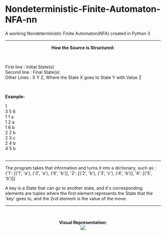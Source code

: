 # Nondeterministic-Finite-Automaton-NFA-nn
A working Nondeterministic Finite Automaton(NFA) created in Python 3
_________________

<p align="center">
<b> How the Source is Structured: </b>
</p>

<br>

First line : Initial State(s)
<br>
Second line : Final State(s)
<br>
Other Lines : X Y Z, Where the State X goes to State Y with Value Z<br>

<br>

<b>Example:</b> 
<br>

1 <br>
3 5 6 <br>
1 1 a <br>
1 2 a <br>
1 6 b <br>
2 2 b <br>
2 3 c <br>
2 4 b <br>
4 5 b <br>
<br>
________________


The program takes that information and turns it into a dictionary, such as : {'1': [('1', 'a'), ('2', 'a'), ('6', 'b')], '2': [('2', 'b'), ('3', 'c'), ('4', 'b')], '4': [('5', 'b')]}
<br>



A key is a State that can go to another state, and it's corresponding elements are tuples where the first element represents the State that the 'key' goes to, and the 2nd element is the value of the move.
<br>

________________
<br>
<p align="center">
<b>Visual Representation:</b>
<br>
 <img src="https://i.imgur.com/NZO9GGx.jpg">
 </p>
